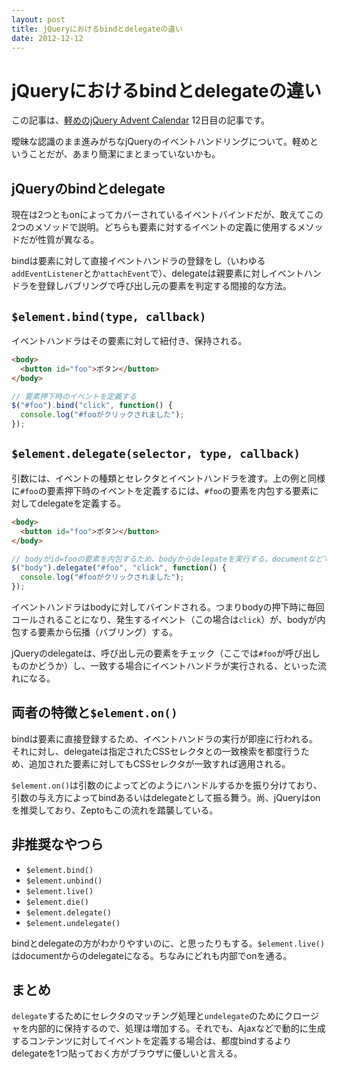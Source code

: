 ```yaml
---
layout: post
title: jQueryにおけるbindとdelegateの違い
date: 2012-12-12
---
```


# jQueryにおけるbindとdelegateの違い

この記事は、[軽めのjQuery Advent Calendar](http://www.adventar.org/calendars/29) 12日目の記事です。

曖昧な認識のまま進みがちなjQueryのイベントハンドリングについて。軽めということだが、あまり簡潔にまとまっていないかも。

## jQueryのbindとdelegate

現在は2つともonによってカバーされているイベントバインドだが、敢えてこの2つのメソッドで説明。どちらも要素に対するイベントの定義に使用するメソッドだが性質が異なる。

bindは要素に対して直接イベントハンドラの登録をし（いわゆる`addEventListener`とか`attachEvent`で）、delegateは親要素に対しイベントハンドラを登録しバブリングで呼び出し元の要素を判定する間接的な方法。

## `$element.bind(type, callback)`

イベントハンドラはその要素に対して紐付き、保持される。

```html
<body>
  <button id="foo">ボタン</button>
</body>
```

```js
// 要素押下時のイベントを定義する
$("#foo").bind("click", function() {
  console.log("#fooがクリックされました");
});
```

## `$element.delegate(selector, type, callback)`

引数には、イベントの種類とセレクタとイベントハンドラを渡す。上の例と同様に`#foo`の要素押下時のイベントを定義するには、`#foo`の要素を内包する要素に対してdelegateを定義する。

```html
<body>
  <button id="foo">ボタン</button>
</body>
```

```js
// bodyがid=fooの要素を内包するため、bodyからdelegateを実行する。documentなどでもOK
$("body").delegate("#foo", "click", function() {
  console.log("#fooがクリックされました");
});
```

イベントハンドラはbodyに対してバインドされる。つまりbodyの押下時に毎回コールされることになり、発生するイベント（この場合は`click`）が、bodyが内包する要素から伝播（バブリング）する。

jQueryのdelegateは、呼び出し元の要素をチェック（ここでは`#foo`が呼び出しものかどうか）し、一致する場合にイベントハンドラが実行される、といった流れになる。

## 両者の特徴と`$element.on()`

bindは要素に直接登録するため、イベントハンドラの実行が即座に行われる。それに対し、delegateは指定されたCSSセレクタとの一致検索を都度行うため、追加された要素に対してもCSSセレクタが一致すれば適用される。

`$element.on()`は引数のによってどのようにハンドルするかを振り分けており、引数の与え方によってbindあるいはdelegateとして振る舞う。尚、jQueryはonを推奨しており、Zeptoもこの流れを踏襲している。

## 非推奨なやつら

- `$element.bind()`
- `$element.unbind()`
- `$element.live()`
- `$element.die()`
- `$element.delegate()`
- `$element.undelegate()`

bindとdelegateの方がわかりやすいのに、と思ったりもする。`$element.live()`はdocumentからのdelegateになる。ちなみにどれも内部でonを通る。

## まとめ

`delegate`するためにセレクタのマッチング処理と`undelegate`のためにクロージャを内部的に保持するので、処理は増加する。それでも、Ajaxなどで動的に生成するコンテンツに対してイベントを定義する場合は、都度bindするよりdelegateを1つ貼っておく方がブラウザに優しいと言える。

